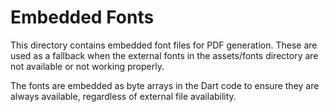 # Embedded Fonts

This directory contains embedded font files for PDF generation. These are used as a fallback when the external fonts in the assets/fonts directory are not available or not working properly.

The fonts are embedded as byte arrays in the Dart code to ensure they are always available, regardless of external file availability.